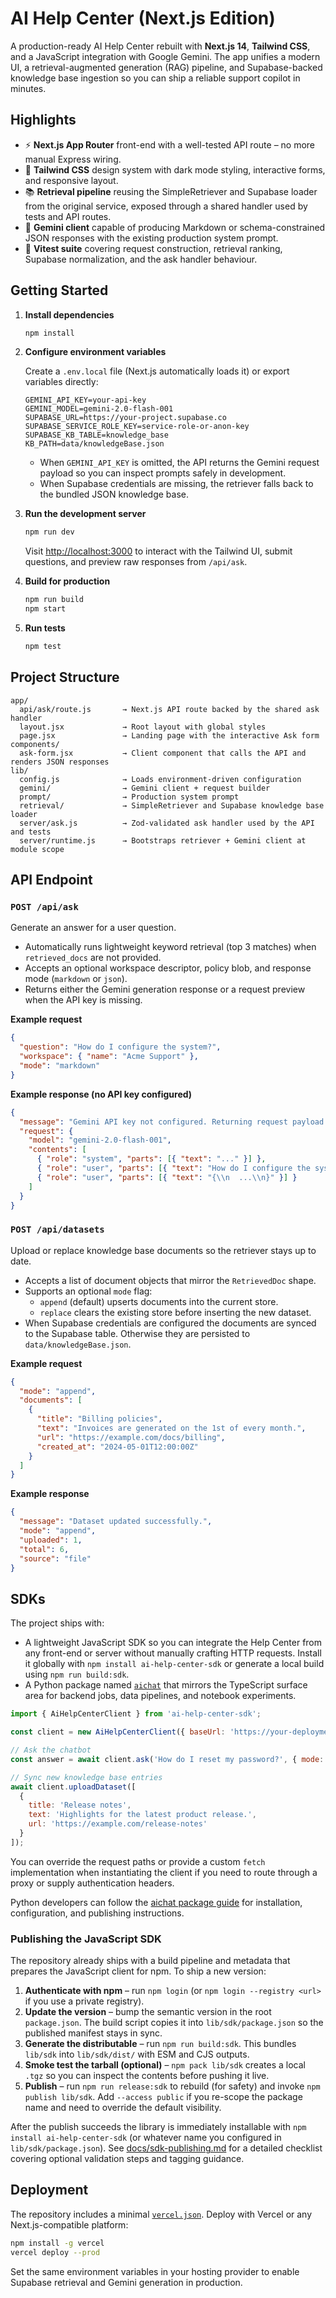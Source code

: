 # AI Help Center (Next.js Edition)

A production-ready AI Help Center rebuilt with **Next.js 14**, **Tailwind CSS**, and a JavaScript integration with Google Gemini. The app unifies a modern UI, a retrieval-augmented generation (RAG) pipeline, and Supabase-backed knowledge base ingestion so you can ship a reliable support copilot in minutes.

## Highlights

- ⚡️ **Next.js App Router** front-end with a well-tested API route – no more manual Express wiring.
- 🎨 **Tailwind CSS** design system with dark mode styling, interactive forms, and responsive layout.
- 📚 **Retrieval pipeline** reusing the SimpleRetriever and Supabase loader from the original service, exposed through a shared handler used by tests and API routes.
- 🤖 **Gemini client** capable of producing Markdown or schema-constrained JSON responses with the existing production system prompt.
- 🧪 **Vitest suite** covering request construction, retrieval ranking, Supabase normalization, and the ask handler behaviour.

## Getting Started

1. **Install dependencies**

   ```bash
   npm install
   ```

2. **Configure environment variables**

   Create a `.env.local` file (Next.js automatically loads it) or export variables directly:

   ```env
   GEMINI_API_KEY=your-api-key
   GEMINI_MODEL=gemini-2.0-flash-001
   SUPABASE_URL=https://your-project.supabase.co
   SUPABASE_SERVICE_ROLE_KEY=service-role-or-anon-key
   SUPABASE_KB_TABLE=knowledge_base
   KB_PATH=data/knowledgeBase.json
   ```

   - When `GEMINI_API_KEY` is omitted, the API returns the Gemini request payload so you can inspect prompts safely in development.
   - When Supabase credentials are missing, the retriever falls back to the bundled JSON knowledge base.

3. **Run the development server**

   ```bash
   npm run dev
   ```

   Visit [http://localhost:3000](http://localhost:3000) to interact with the Tailwind UI, submit questions, and preview raw responses from `/api/ask`.

4. **Build for production**

   ```bash
   npm run build
   npm start
   ```

5. **Run tests**

   ```bash
   npm test
   ```

## Project Structure

```
app/
  api/ask/route.js       → Next.js API route backed by the shared ask handler
  layout.jsx             → Root layout with global styles
  page.jsx               → Landing page with the interactive Ask form
components/
  ask-form.jsx           → Client component that calls the API and renders JSON responses
lib/
  config.js              → Loads environment-driven configuration
  gemini/                → Gemini client + request builder
  prompt/                → Production system prompt
  retrieval/             → SimpleRetriever and Supabase knowledge base loader
  server/ask.js          → Zod-validated ask handler used by the API and tests
  server/runtime.js      → Bootstraps retriever + Gemini client at module scope
```

## API Endpoint

### `POST /api/ask`

Generate an answer for a user question.

- Automatically runs lightweight keyword retrieval (top 3 matches) when `retrieved_docs` are not provided.
- Accepts an optional workspace descriptor, policy blob, and response mode (`markdown` or `json`).
- Returns either the Gemini generation response or a request preview when the API key is missing.

**Example request**

```json
{
  "question": "How do I configure the system?",
  "workspace": { "name": "Acme Support" },
  "mode": "markdown"
}
```

**Example response (no API key configured)**

```json
{
  "message": "Gemini API key not configured. Returning request payload for debugging.",
  "request": {
    "model": "gemini-2.0-flash-001",
    "contents": [
      { "role": "system", "parts": [{ "text": "..." }] },
      { "role": "user", "parts": [{ "text": "How do I configure the system?" }] },
      { "role": "user", "parts": [{ "text": "{\\n  ...\\n}" }] }
    ]
  }
}
```

### `POST /api/datasets`

Upload or replace knowledge base documents so the retriever stays up to date.

- Accepts a list of document objects that mirror the `RetrievedDoc` shape.
- Supports an optional `mode` flag:
  - `append` (default) upserts documents into the current store.
  - `replace` clears the existing store before inserting the new dataset.
- When Supabase credentials are configured the documents are synced to the Supabase table. Otherwise they are persisted to `data/knowledgeBase.json`.

**Example request**

```json
{
  "mode": "append",
  "documents": [
    {
      "title": "Billing policies",
      "text": "Invoices are generated on the 1st of every month.",
      "url": "https://example.com/docs/billing",
      "created_at": "2024-05-01T12:00:00Z"
    }
  ]
}
```

**Example response**

```json
{
  "message": "Dataset updated successfully.",
  "mode": "append",
  "uploaded": 1,
  "total": 6,
  "source": "file"
}
```

## SDKs

The project ships with:

- A lightweight JavaScript SDK so you can integrate the Help Center from any front-end or server without manually crafting HTTP requests. Install it globally with `npm install ai-help-center-sdk` or generate a local build using `npm run build:sdk`.
- A Python package named [`aichat`](./docs/aichat-python.md) that mirrors the TypeScript surface area for backend jobs, data pipelines, and notebook experiments.

```js
import { AiHelpCenterClient } from 'ai-help-center-sdk';

const client = new AiHelpCenterClient({ baseUrl: 'https://your-deployment.com' });

// Ask the chatbot
const answer = await client.ask('How do I reset my password?', { mode: 'markdown' });

// Sync new knowledge base entries
await client.uploadDataset([
  {
    title: 'Release notes',
    text: 'Highlights for the latest product release.',
    url: 'https://example.com/release-notes'
  }
]);
```

You can override the request paths or provide a custom `fetch` implementation when instantiating the client if you need to route through a proxy or supply authentication headers.

Python developers can follow the [aichat package guide](./docs/aichat-python.md) for installation, configuration, and publishing instructions.

### Publishing the JavaScript SDK

The repository already ships with a build pipeline and metadata that prepares the JavaScript client for npm. To ship a new version:

1. **Authenticate with npm** – run `npm login` (or `npm login --registry <url>` if you use a private registry).
2. **Update the version** – bump the semantic version in the root `package.json`. The build script copies it into `lib/sdk/package.json` so the published manifest stays in sync.
3. **Generate the distributable** – run `npm run build:sdk`. This bundles `lib/sdk` into `lib/sdk/dist/` with ESM and CJS outputs.
4. **Smoke test the tarball (optional)** – `npm pack lib/sdk` creates a local `.tgz` so you can inspect the contents before pushing it live.
5. **Publish** – run `npm run release:sdk` to rebuild (for safety) and invoke `npm publish lib/sdk`. Add `--access public` if you re-scope the package name and need to override the default visibility.

After the publish succeeds the library is immediately installable with `npm install ai-help-center-sdk` (or whatever name you configured in `lib/sdk/package.json`). See [docs/sdk-publishing.md](./docs/sdk-publishing.md) for a detailed checklist covering optional validation steps and tagging guidance.

## Deployment

The repository includes a minimal [`vercel.json`](./vercel.json). Deploy with Vercel or any Next.js-compatible platform:

```bash
npm install -g vercel
vercel deploy --prod
```

Set the same environment variables in your hosting provider to enable Supabase retrieval and Gemini generation in production.
